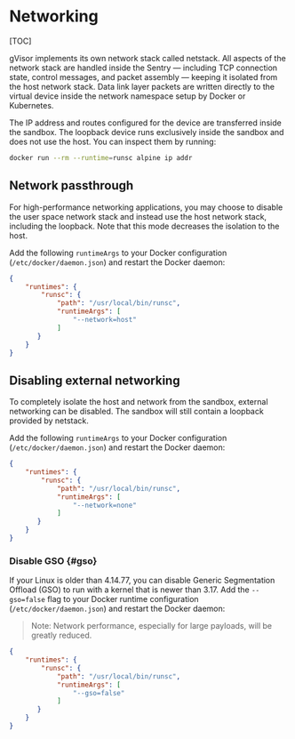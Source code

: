 # Networking

[TOC]

gVisor implements its own network stack called netstack. All aspects of the
network stack are handled inside the Sentry — including TCP connection state,
control messages, and packet assembly — keeping it isolated from the host
network stack. Data link layer packets are written directly to the virtual
device inside the network namespace setup by Docker or Kubernetes.

The IP address and routes configured for the device are transferred inside the
sandbox. The loopback device runs exclusively inside the sandbox and does not
use the host. You can inspect them by running:

```bash
docker run --rm --runtime=runsc alpine ip addr
```

## Network passthrough

For high-performance networking applications, you may choose to disable the user
space network stack and instead use the host network stack, including the
loopback. Note that this mode decreases the isolation to the host.

Add the following `runtimeArgs` to your Docker configuration
(`/etc/docker/daemon.json`) and restart the Docker daemon:

```json
{
    "runtimes": {
        "runsc": {
            "path": "/usr/local/bin/runsc",
            "runtimeArgs": [
                "--network=host"
            ]
       }
    }
}
```

## Disabling external networking

To completely isolate the host and network from the sandbox, external networking
can be disabled. The sandbox will still contain a loopback provided by netstack.

Add the following `runtimeArgs` to your Docker configuration
(`/etc/docker/daemon.json`) and restart the Docker daemon:

```json
{
    "runtimes": {
        "runsc": {
            "path": "/usr/local/bin/runsc",
            "runtimeArgs": [
                "--network=none"
            ]
       }
    }
}
```

### Disable GSO {#gso}

If your Linux is older than 4.14.77, you can disable Generic Segmentation
Offload (GSO) to run with a kernel that is newer than 3.17. Add the
`--gso=false` flag to your Docker runtime configuration
(`/etc/docker/daemon.json`) and restart the Docker daemon:

> Note: Network performance, especially for large payloads, will be greatly
> reduced.

```json
{
    "runtimes": {
        "runsc": {
            "path": "/usr/local/bin/runsc",
            "runtimeArgs": [
                "--gso=false"
            ]
       }
    }
}
```

